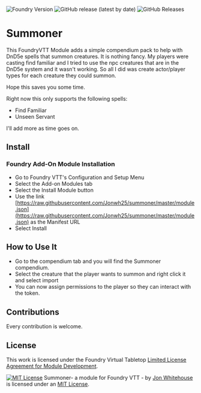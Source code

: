 <img alt="Foundry Version" src="https://img.shields.io/badge/FoundryVTT-0.6.4%2B-green"> <img alt="GitHub release (latest by date)" src="https://img.shields.io/github/v/release/Jonwh25/summoner?style=flat-square"> <img alt="GitHub Releases" src="https://img.shields.io/github/downloads-pre/Jonwh25/summoner/latest/total?style=flat-square">  

# Summoner
This FoundryVTT Module adds a simple compendium pack to help with DnD5e spells that summon creatures.
It is nothing fancy. My players were casting find familiar and I tried to use the npc creatures that
are in the DnD5e system and it wasn't working.  So all I did was create actor/player types for each 
creature they could summon.

Hope this saves you some time.  

Right now this only supports the following spells:
* Find Familiar
* Unseen Servant

I'll add more as time goes on.

## Install

### Foundry Add-On Module Installation

- Go to Foundry VTT's Configuration and Setup Menu
- Select the Add-on Modules tab
- Select the Install Module button
- Use the link [https://raw.githubusercontent.com/Jonwh25/summoner/master/module.json](https://raw.githubusercontent.com/Jonwh25/summoner/master/module.json) as the Manifest URL
- Select Install

## How to Use It
* Go to the compendium tab and you will find the Summoner compendium.
* Select the creature that the player wants to summon and right click it and select import
* You can now assign permissions to the player so they can interact with the token.

## Contributions
Every contribution is welcome.

## License
This work is licensed under the Foundry Virtual Tabletop [Limited License Agreement for Module Development](https://foundryvtt.com/article/license/).

<a rel="license" href="https://spdx.org/licenses/MIT.html"><img alt="MIT License" style="border-width:0" src="https://upload.wikimedia.org/wikipedia/commons/thumb/f/f8/License_icon-mit-88x31-2.svg/88px-License_icon-mit-88x31-2.svg.png" /></a> Summoner- a module for Foundry VTT - by <a xmlns:cc="http://creativecommons.org/ns#" href="https://github.com/Jonwh25/summoner" property="cc:attributionName" rel="cc:attributionURL">Jon Whitehouse</a> is licensed under an <a rel="license" href="https://spdx.org/licenses/MIT.html"> MIT License</a>.